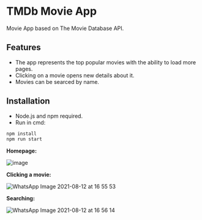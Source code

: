 # TMDb Movie App
Movie App based on The Movie Database API. 

## Features
- The app represents the top popular movies with the ability to load more pages.
- Clicking on a movie opens new details about it.
- Movies can be searced by name.

## Installation
- Node.js and npm required.
- Run in cmd:
```bash
npm install
npm run start
```




**Homepage:**

![image](https://user-images.githubusercontent.com/65910246/129472881-114b2e7e-b61e-4a5f-a32f-b77d61d9aa63.png)

**Clicking a movie:**

![WhatsApp Image 2021-08-12 at 16 55 53](https://user-images.githubusercontent.com/65910246/129472932-fa05d498-47ac-4796-9bbb-0bca39ed45cb.jpeg)

**Searching:**

![WhatsApp Image 2021-08-12 at 16 56 14](https://user-images.githubusercontent.com/65910246/129472986-fec4c3fc-b163-41cc-9f9e-e15ec565b759.jpeg)


